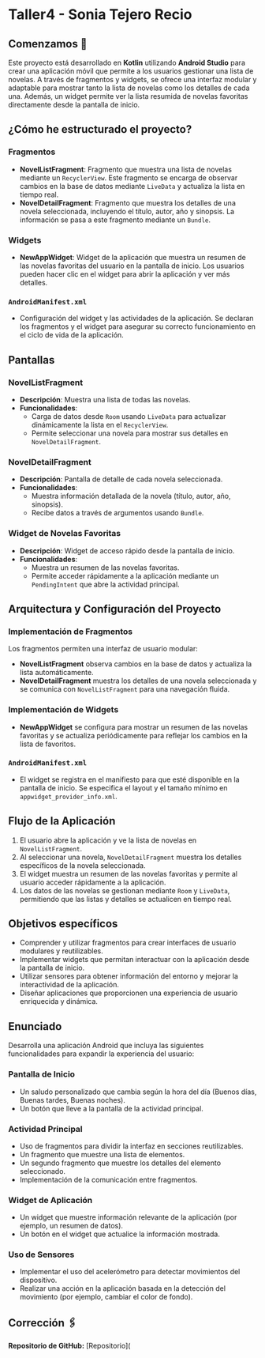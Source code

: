 # Taller4 - Sonia Tejero Recio

## Comenzamos 🚀

Este proyecto está desarrollado en **Kotlin** utilizando **Android Studio** para crear una aplicación móvil que permite a los usuarios gestionar una lista de novelas. A través de fragmentos y widgets, se ofrece una interfaz modular y adaptable para mostrar tanto la lista de novelas como los detalles de cada una. Además, un widget permite ver la lista resumida de novelas favoritas directamente desde la pantalla de inicio.

## ¿Cómo he estructurado el proyecto?

### Fragmentos

- **NovelListFragment**: Fragmento que muestra una lista de novelas mediante un `RecyclerView`. Este fragmento se encarga de observar cambios en la base de datos mediante `LiveData` y actualiza la lista en tiempo real.
- **NovelDetailFragment**: Fragmento que muestra los detalles de una novela seleccionada, incluyendo el título, autor, año y sinopsis. La información se pasa a este fragmento mediante un `Bundle`.

### Widgets

- **NewAppWidget**: Widget de la aplicación que muestra un resumen de las novelas favoritas del usuario en la pantalla de inicio. Los usuarios pueden hacer clic en el widget para abrir la aplicación y ver más detalles.

### `AndroidManifest.xml`

- Configuración del widget y las actividades de la aplicación. Se declaran los fragmentos y el widget para asegurar su correcto funcionamiento en el ciclo de vida de la aplicación.

## Pantallas

### NovelListFragment

- **Descripción**: Muestra una lista de todas las novelas.
- **Funcionalidades**:
  - Carga de datos desde `Room` usando `LiveData` para actualizar dinámicamente la lista en el `RecyclerView`.
  - Permite seleccionar una novela para mostrar sus detalles en `NovelDetailFragment`.

### NovelDetailFragment

- **Descripción**: Pantalla de detalle de cada novela seleccionada.
- **Funcionalidades**:
  - Muestra información detallada de la novela (título, autor, año, sinopsis).
  - Recibe datos a través de argumentos usando `Bundle`.

### Widget de Novelas Favoritas

- **Descripción**: Widget de acceso rápido desde la pantalla de inicio.
- **Funcionalidades**:
  - Muestra un resumen de las novelas favoritas.
  - Permite acceder rápidamente a la aplicación mediante un `PendingIntent` que abre la actividad principal.

## Arquitectura y Configuración del Proyecto

### Implementación de Fragmentos

Los fragmentos permiten una interfaz de usuario modular:
- **NovelListFragment** observa cambios en la base de datos y actualiza la lista automáticamente.
- **NovelDetailFragment** muestra los detalles de una novela seleccionada y se comunica con `NovelListFragment` para una navegación fluida.

### Implementación de Widgets

- **NewAppWidget** se configura para mostrar un resumen de las novelas favoritas y se actualiza periódicamente para reflejar los cambios en la lista de favoritos.

### `AndroidManifest.xml`

- El widget se registra en el manifiesto para que esté disponible en la pantalla de inicio. Se especifica el layout y el tamaño mínimo en `appwidget_provider_info.xml`.

## Flujo de la Aplicación

1. El usuario abre la aplicación y ve la lista de novelas en `NovelListFragment`.
2. Al seleccionar una novela, `NovelDetailFragment` muestra los detalles específicos de la novela seleccionada.
3. El widget muestra un resumen de las novelas favoritas y permite al usuario acceder rápidamente a la aplicación.
4. Los datos de las novelas se gestionan mediante `Room` y `LiveData`, permitiendo que las listas y detalles se actualicen en tiempo real.

## Objetivos específicos

- Comprender y utilizar fragmentos para crear interfaces de usuario modulares y reutilizables.
- Implementar widgets que permitan interactuar con la aplicación desde la pantalla de inicio.
- Utilizar sensores para obtener información del entorno y mejorar la interactividad de la aplicación.
- Diseñar aplicaciones que proporcionen una experiencia de usuario enriquecida y dinámica.

## Enunciado

Desarrolla una aplicación Android que incluya las siguientes funcionalidades para expandir la experiencia del usuario:

### Pantalla de Inicio

- Un saludo personalizado que cambia según la hora del día (Buenos días, Buenas tardes, Buenas noches).
- Un botón que lleve a la pantalla de la actividad principal.

### Actividad Principal

- Uso de fragmentos para dividir la interfaz en secciones reutilizables.
- Un fragmento que muestre una lista de elementos.
- Un segundo fragmento que muestre los detalles del elemento seleccionado.
- Implementación de la comunicación entre fragmentos.

### Widget de Aplicación

- Un widget que muestre información relevante de la aplicación (por ejemplo, un resumen de datos).
- Un botón en el widget que actualice la información mostrada.

### Uso de Sensores

- Implementar el uso del acelerómetro para detectar movimientos del dispositivo.
- Realizar una acción en la aplicación basada en la detección del movimiento (por ejemplo, cambiar el color de fondo).

## Corrección 🖇️

**Repositorio de GitHub:** [Repositorio](

